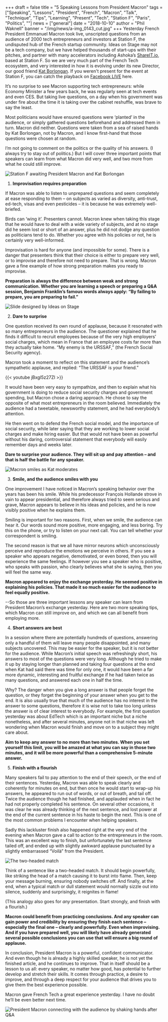 +++
draft = false
title = "5 Speaking Lessons from President Macron"
tags = ["Speaking", "Lessons", "President", "French", "Macron", "Talk", "Technique", "Tips", "Learning", "Present", "Tech", "Station F", "Paris", "Politics", ""]
news = ["general"]
date = "2018-10-10"
author = "Phil Waknell"
banner = "/img/news/a-img_0143_cut.jpg"
+++
Yesterday French President Emmanuel Macron took live, unscripted questions from an audience of 2000 tech entrepreneurs and investors at Station F, the undisputed hub of the French startup community. Ideas on Stage may not be a tech company, but we have helped thousands of start-ups with their pitches, and partner with many accelerators including Ashoka’s [ShareIT.io](https://share-it.io/), based at Station F. So we are very much part of the French Tech ecosystem, and very interested in how it is evolving under its new Director, our good friend [Kat Borlongan](https://www.linkedin.com/in/kat-borlongan/?originalSubdomain=fr). If you weren't present for the event at Station F, you can catch the playback on [Facebook LIVE](https://www.facebook.com/EmmanuelMacron/videos/521273488336651/) here.

It’s no surprise to see Macron supporting tech entrepreneurs: while Economy Minister a few years back, he was regularly seen at tech events and even CES. But taking live questions, on a day when his government was under fire about the time it is taking over the cabinet reshuffle, was brave to say the least.

Most politicians would have ensured questions were ‘planted’ in the audience, or simply gathered questions beforehand and addressed them in turn. Macron did neither. Questions were taken from a sea of raised hands by Kat Borlongan, not by Macron, and I know first-hand that those questions were chosen at random.

I’m not going to comment on the politics or the quality of his answers. (I always try to stay out of politics.) But I will cover three important points that speakers can learn from what Macron did very well, and two more from what he could still improve.

![Station F awaiting President Macron and Kat Borlongan](/img/news/a-img_0076.jpg)

1. **Improvisation requires preparation**

If Macron was able to listen to unprepared questions and seem completely at ease responding to them – on subjects as varied as diversity, anti-trust, ed-tech, visas and even pesticides – it is because he was extremely well-briefed.

Birds can ‘wing it’. Presenters cannot. Macron knew when taking this stage that he would have to deal with a wide variety of subjects, and at no stage did he seem lost or short of an answer, plus he did not dodge any question as politicians tend to do. Whether you agree with his policies or not, he is certainly very well-informed.

Improvisation is hard for anyone (and impossible for some). There is a danger that presenters think that their choice is either to prepare very well, or to improvise and therefore not need to prepare. That is wrong. Macron gave a fine example of how strong preparation makes you ready to improvise. 

**Preparation is always the difference between weak and strong communication. Whether you are learning a speech or preparing a Q&A session, Benjamin Franklin’s famous words always apply: “By failing to prepare, you are preparing to fail.”**

![Slide designed by Ideas on Stage](https://d2mxuefqeaa7sj.cloudfront.net/s_A26D9D14E5500731227AC5A23DBCEEDA7F0AB3D74874D7C76FDBC3676F1828BE_1539169395189_Slide+Franklin+16x9+EN.039+1.png)

2. **Dare to surprise**

One question received its own round of applause, because it resonated with so many entrepreneurs in the audience. The questioner explained that he finds it difficult to recruit employees because of the very high employers’ social charges, which mean in France that an employee costs far more than they actually take home. “My enemy is the URSSAF,” (the French Social Security agency). 

Macron took a moment to reflect on this statement and the audience’s sympathetic applause, and replied: “The URSSAF is your friend.” 

{{< youtube jBxgl5z27ZI >}}

It would have been very easy to sympathize, and then to explain what his government is doing to reduce social security charges and government spending, but Macron chose a daring approach. He chose to say the opposite of what most entrepreneurs in the room believed. Immediately the audience had a tweetable, newsworthy statement, and he had everybody’s attention.

He then went on to defend the French social model, and the importance of social security, while later saying that they are working to lower social charges and make hiring easier. But that would not have been as powerful without his daring, controversial statement that everybody will easily remember days and weeks later.

**Dare to surprise your audience. They will sit up and pay attention – and that is half the battle for any speaker.**

![Macron smiles as Kat moderates](/img/news/a-img_0112_cut.jpg)

3. **Smile, and the audience smiles with you**

One improvement I have noticed in Macron’s speaking behavior over the years has been his smile. While his predecessor François Hollande strove in vain to appear presidential, and therefore always tried to seem serious and grave, Macron appears to believe in his ideas and policies, and he is now visibly positive when he explains them.

Smiling is important for two reasons. First, when we smile, the audience can hear it. Our words sound more positive, more engaging, and less boring. Try this on the phone, or try to listen on your next call. You can tell whether your correspondent is smiling.

The second reason is that we all have mirror neurons which unconsciously perceive and reproduce the emotions we perceive in others. If you see a speaker who appears negative, demotivated, or even bored, then you will experience the same feelings. If however you see a speaker who is positive, who speaks with passion, who clearly believes what she is saying, then you will feel the same way.

**Macron appeared to enjoy the exchange yesterday. He seemed positive in explaining his policies. That made it so much easier for the audience to feel equally positive.**

\--So those are three important lessons any speaker can learn from President Macron’s exchange yesterday. Here are two more speaking tips, which Macron can still improve on, and which we can all benefit from employing more.

4. **Short answers are best**

In a session where there are potentially hundreds of questions, answering only a handful of them will leave many people disappointed, and many subjects uncovered. This may be easier for the speaker, but it is not better for the audience. While Macron’s initial speech was refreshingly short, his answers to most of the questions were very long. Although he tried to make it up by staying longer than planned and taking four questions at the end when Kat had said there was time for only one, it would have been a far more dynamic, interesting and fruitful exchange if he had taken twice as many questions, and answered each one in half the time.

Why? The danger when you give a long answer is that people forget the question, or they forget the beginning of your answer when you get to the end. It is also usually true that much of the audience has no interest in the answer to some questions, therefore it is wise not to take too long unless the answer is of clear interest to everybody. For example, the first question yesterday was about EdTech which is an important niche but a niche nonetheless, and after several minutes, anyone not in that niche was left wondering when Macron would finish and move on to a subject they might care about.

**Aim to keep any answer to no more than two minutes. When you set yourself this limit, you will be amazed at what you can say in those two minutes, and it will be more powerful than a comprehensive 5-minute answer.**

5. **Finish with a flourish**

Many speakers fail to pay attention to the end of their speech, or the end of their sentences. Yesterday, Macron was able to speak clearly and coherently for minutes on end, but then once he would start to wrap-up his answers, he appeared to run out of words, or out of breath, and tail off. Twice the audience though he had finished, and applauded when in fact he had not properly completed his sentence. On several other occasions, it was clear he was already thinking of the next sentence, and lost power at the end of the current sentence in his haste to begin the next. This is one of the most common problems I encounter when helping speakers.

Sadly this lackluster finish also happened right at the very end of the evening when Macron gave a call to action to the entrepreneurs in the room. This was an excellent way to finish, but unfortunately the last sentence tailed off, and ended up with slightly awkward applause punctuated by a slightly embarrassed “Voilà” from the President.

![The two-headed match](/img/news/slide-double-headed-match.001.jpeg)

Think of a sentence like a two-headed match. It should begin powerfully, like striking the head of a match causing it to burst into flame. Then, keep your message burning, ensuring nobody switches off. And finally, at the end, when a typical match or dull statement would normally sizzle out into silence, suddenly and surprisingly, it reignites in flame!

(This analogy also goes for _any_ presentation. Start strongly, and finish with a flourish.)

**Macron could benefit from practicing conclusions. And any speaker can gain power and credibility by ensuring they finish each sentence – especially the final one – clearly and powerfully. Even when improvising. And if you have prepared well, you will likely have already generated several possible conclusions you can use that will ensure a big round of applause.**

In conclusion, President Macron is a powerful, confident communicator. And even though he is already a highly skilled speaker, he is not yet the finished article, and he continues to improve. That in itself should be a lesson to us all: every speaker, no matter how good, has potential to further develop and stretch their skills. It comes through practice, a desire to improve, and through a deep respect for your audience that drives you to give them the best experience possible.

Macron gave French Tech a great experience yesterday. I have no doubt he’ll be even better next time.

![President Macron connecting with the audience by shaking hands after Q&A](/img/news/a-img_0172_cut.jpg)
